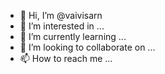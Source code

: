 - 👋 Hi, I’m @vaivisarn
- 👀 I’m interested in ...
- 🌱 I’m currently learning ...
- 💞️ I’m looking to collaborate on ...
- 📫 How to reach me ...

<!---
vaivisarn/vaivisarn is a ✨ special ✨ repository because its `README.md` (this file) appears on your GitHub profile.
You can click the Preview link to take a look at your changes.
--->
